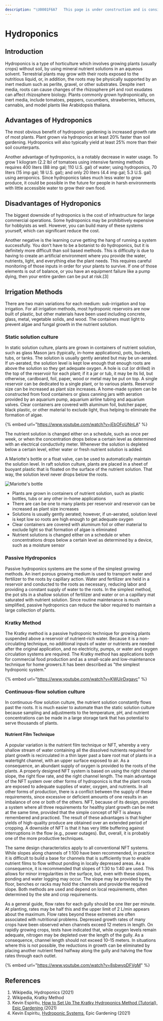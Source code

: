 ```yaml
---
description: "\U0001F6A7   This page is under construction and is considered incomplete. \U0001F6A7"
---
```


# Hydroponics

## Introduction

Hydroponics is a type of horticulture which involves growing plants \(usually crops\) without soil, by using mineral nutrient solutions in an aqueous solvent. Terrestrial plants may grow with their roots exposed to the nutritious liquid, or, in addition, the roots may be physically supported by an inert medium such as perlite, gravel, or other substrates. Despite inert media, roots can cause changes of the rhizosphere pH and root exudates can affect rhizosphere biology. Plants commonly grown hydroponically, on inert media, include tomatoes, peppers, cucumbers, strawberries, lettuces, cannabis, and model plants like Arabidopsis thaliana.

## Advantages of Hydroponics

The most obvious benefit of hydroponic gardening is increased growth rate of most plants. Plant grown via hydroponics at least 20% faster than soil gardening. Hydroponics will also typically yield at least 25% more than their soil counterparts.​

Another advantage of hydroponics, is a notably decrease in water usage. To grow 1 kilogram \(2.2 lb\) of tomatoes using intensive farming methods requires 400 liters \(88 imp gal; 110 U.S. gal\) of water; using hydroponics, 70 liters \(15 imp gal; 18 U.S. gal\); and only 20 liters \(4.4 imp gal; 5.3 U.S. gal\) using aeroponics. Since hydroponics takes much less water to grow produce, it could be possible in the future for people in harsh environments with little accessible water to grow their own food.

## Disadvantages of Hydroponics

The biggest downside of hydroponics is the cost of infrastructure for large commercial operations. Some hydroponics may be prohibitively expensive for hobbyists as well. However, you can build many of these systems yourself, which can significant reduce the cost.

Another negative is the learning curve getting the hang of running a system successfully.  You don't have to be a botanist to do hydroponics, but it is definitely more difficult than soil based methods. This is difficulty is due to having to create an artificial environment where you provide the water, nutrients, light, and everything else the plant needs. This requires careful monitoring of those inputs in order for your plants to survive. If one of those elements is out of balance, or you have an equipment failure like a pump dying, then your entire garden can be put at risk.​\[3\]

## Irrigation Methods

There are two main variations for each medium: sub-irrigation and top irrigation. For all irrigation methods, most hydroponic reservoirs are now built of plastic, but other materials have been used including concrete, glass, metal, vegetable solids, and wood. The containers must light to prevent algae and fungal growth in the nutrient solution.

### Static solution culture

In static solution culture, plants are grown in containers of nutrient solution, such as glass Mason jars \(typically, in-home applications\), pots, buckets, tubs, or tanks. The solution is usually gently aerated but may be un-aerated. If un-aerated, the solution level is kept low enough that enough roots are above the solution so they get adequate oxygen. A hole is cut \(or drilled\) in the top of the reservoir for each plant; if it a jar or tub, it may be its lid, but otherwise, cardboard, foil, paper, wood or metal may be put on top. A single reservoir can be dedicated to a single plant, or to various plants. Reservoir size can be increased as plant size increases. A home-made system can be constructed from food containers or glass canning jars with aeration provided by an aquarium pump, aquarium airline tubing and aquarium valves. Clear containers are covered with aluminum foil, butcher paper, black plastic, or other material to exclude light, thus helping to eliminate the formation of algae. 

{% embed url="https://www.youtube.com/watch?v=jEbOFoUNnLA" %}

The nutrient solution is changed either on a schedule, such as once per week, or when the concentration drops below a certain level as determined with an electrical conductivity meter. Whenever the solution is depleted below a certain level, either water or fresh nutrient solution is added. 

A Mariotte's bottle or a float valve, can be used to automatically maintain the solution level. In raft solution culture, plants are placed in a sheet of buoyant plastic that is floated on the surface of the nutrient solution. That way, the solution level never drops below the roots.

![Mariotte&apos;s bottle](https://upload.wikimedia.org/wikipedia/commons/thumb/7/75/Mariotte_bottle.svg/1024px-Mariotte_bottle.svg.png)

* Plants are grown in containers of nutrient solution, such as plastic bottles, tubs or any other in-home applications
* There are can be one to many plants per reservoir and reservoir can be increased as plant size increases
* Solutions is usually gently aerated; however, if un-aerated, solution level is kept low so roots are high enough to get adequate oxygen
* Clear containers are covered with aluminum foil or other material to exclude light so that formation of algae is eliminated
* Nutrient solutions is changed either on a schedule or when concentrations drops below a certain level as determined by a device, such as a moisture sensor

### Passive Hydroponics

Passive hydroponics systems are the some of the simplest growing methods. An inert porous growing medium is used to transport water and fertilizer to the roots by capillary action. Water and fertilizer are held in a reservoir and conducted to the roots as necessary, reducing labor and providing a constant supply of water to the roots. In the simplest method, the pot sits in a shallow solution of fertilizer and water or on a capillary mat saturated with nutrient solution. Since routine maintenance is much simplified, passive hydroponics can reduce the labor required to maintain a large collection of plants.

### Kratky Method

The Kratky method is a passive hydroponic technique for growing plants suspended above a reservoir of nutrient-rich water. Because it is a non-circulating technique, no additional inputs of water or nutrients are needed after the original application, and no electricity, pumps, or water and oxygen circulation systems are required. The Kratky method has applications both for commercial food production and as a small-scale and low-maintenance technique for home growers.It has been described as "the simplest hydroponic system."

{% embed url="https://www.youtube.com/watch?v=KWUirDxgavc" %}

### Continuous-flow solution culture

In continuous-flow solution culture, the nutrient solution constantly flows past the roots. It is much easier to automate than the static solution culture because sampling and adjustments to the temperature, pH, and nutrient concentrations can be made in a large storage tank that has potential to serve thousands of plants. 

#### Nutrient Film Technique

A popular variation is the nutrient film technique or NFT, whereby a very shallow stream of water containing all the dissolved nutrients required for plant growth is recirculated in a thin layer past a bare root mat of plants in a watertight channel, with an upper surface exposed to air. As a consequence, an abundant supply of oxygen is provided to the roots of the plants. A properly designed NFT system is based on using the right channel slope, the right flow rate, and the right channel length. The main advantage of the NFT system over other forms of hydroponics is that the plant roots are exposed to adequate supplies of water, oxygen, and nutrients. In all other forms of production, there is a conflict between the supply of these requirements, since excessive or deficient amounts of one results in an imbalance of one or both of the others. NFT, because of its design, provides a system where all three requirements for healthy plant growth can be met at the same time, provided that the simple concept of NFT is always remembered and practiced. The result of these advantages is that higher yields of high-quality produce are obtained over an extended period of cropping. A downside of NFT is that it has very little buffering against interruptions in the flow \(e.g., power outages\). But, overall, it is probably one of the more productive techniques.

The same design characteristics apply to all conventional NFT systems. While slopes along channels of 1:100 have been recommended, in practice it is difficult to build a base for channels that is sufficiently true to enable nutrient films to flow without ponding in locally depressed areas. As a consequence, it is recommended that slopes of 1:30 to 1:40 are used. This allows for minor irregularities in the surface, but, even with these slopes, ponding and water logging may occur. The slope may be provided by the floor, benches or racks may hold the channels and provide the required slope. Both methods are used and depend on local requirements, often determined by the site and crop requirements.

As a general guide, flow rates for each gully should be one liter per minute. At planting, rates may be half this and the upper limit of 2 L/min appears about the maximum. Flow rates beyond these extremes are often associated with nutritional problems. Depressed growth rates of many crops have been observed when channels exceed 12 meters in length. On rapidly growing crops, tests have indicated that, while oxygen levels remain adequate, nitrogen may be depleted over the length of the gully. As a consequence, channel length should not exceed 10–15 meters. In situations where this is not possible, the reductions in growth can be eliminated by placing another nutrient feed halfway along the gully and halving the flow rates through each outlet.

{% embed url="https://www.youtube.com/watch?v=8sbwypDFVgM" %}



## References

1. Wikipedia, Hydroponics \(2021\)
2. Wikipedia, Kratky Method
3. Kevin Espiritu, [How to Set Up The Kratky Hydroponics Method \(Tutorial\), Epic Gardening ](https://www.youtube.com/watch?v=KWUirDxgavc)\(2021\)
4. Kevin Espiritu, [Hydroponic Systems](https://www.epicgardening.com/hydroponic-systems/), Epic Gardening \(2021\)

